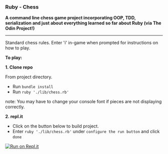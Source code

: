 ### Ruby - Chess

**A command line chess game project incorporating OOP, TDD, serialization and just about everything learned so far about Ruby (via The Odin Project!)**

---

Standard chess rules. Enter 'i' in-game when prompted for instructions on how to play. 

**To play:**

**1. Clone repo**

From project directory.

  - Run `bundle install`
  - Run `ruby './lib/chess.rb'`

note: You may have to change your console font if pieces are not displaying correctly.

**2. repl.it**

  - Click on the button below to build project.
  - Enter `ruby './lib/chess.rb'` under `configure the run button` and click `done`

[![Run on Repl.it](https://repl.it/badge/github/bendee48/chess)](https://repl.it/github/bendee48/chess)

